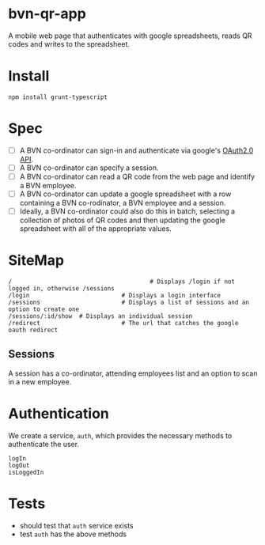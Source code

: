 bvn-qr-app
==========

A mobile web page that authenticates with google spreadsheets, reads QR codes and writes to the spreadsheet.

Install
=======

    npm install grunt-typescript

Spec
====

- [ ] A BVN co-ordinator can sign-in and authenticate via google's [OAuth2.0 API](https://developers.google.com/accounts/docs/OAuth2).
- [ ] A BVN co-ordinator can specify a session.
- [ ] A BVN co-ordinator can read a QR code from the web page and identify a BVN employee.
- [ ] A BVN co-ordinator can update a google spreadsheet with a row containing a BVN co-rodinator, a BVN employee and a session.
- [ ] Ideally, a BVN co-ordinator could also do this in batch, selecting a collection of photos of QR codes and then updating the google spreadsheet with all of the appropriate values.

SiteMap
=======

    /										# Displays /login if not logged in, otherwise /sessions
    /login							# Displays a login interface
    /sessions						# Displays a list of sessions and an option to create one
    /sessions/:id/show	# Displays an individual session
    /redirect						# The url that catches the google oauth redirect

Sessions
--------

A session has a co-ordinator, attending employees list and an option to scan in a new employee.

Authentication
==============

We create a service, `auth`, which provides the necessary methods to authenticate the user.

    logIn
    logOut
    isLoggedIn

Tests
=====

* should test that `auth` service exists
* test `auth` has the above methods
